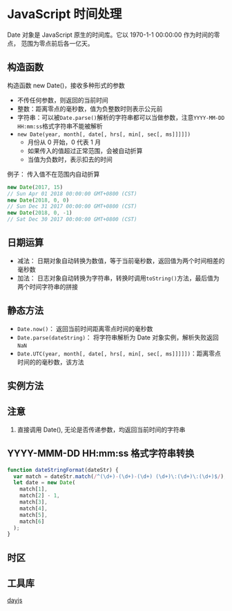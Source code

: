 # JavaScript 时间处理

Date 对象是 JavaScript 原生的时间库。它以 1970-1-1 00:00:00 作为时间的零点， 范围为零点前后各一亿天。

## 构造函数

构造函数 new Date()，接收多种形式的参数

- 不传任何参数，则返回的当前时间
- 整数：距离零点的毫秒数，值为负整数时则表示公元前
- 字符串：可以被`Date.parse()`解析的字符串都可以当做参数，注意`YYYY-MM-DD HH:mm:ss`格式字符串不能被解析
- `new Date(year, month[, date[, hrs[, min[, sec[, ms]]]]])`
  - 月份从 0 开始，0 代表 1 月
  - 如果传入的值超过正常范围，会被自动折算
  - 当值为负数时，表示扣去的时间

例子： 传入值不在范围内自动折算

```JavaScript
new Date(2017, 15)
// Sun Apr 01 2018 00:00:00 GMT+0800 (CST)
new Date(2018, 0, 0)
// Sun Dec 31 2017 00:00:00 GMT+0800 (CST)
new Date(2018, 0, -1)
// Sat Dec 30 2017 00:00:00 GMT+0800 (CST)
```

## 日期运算

- 减法： 日期对象自动转换为数值，等于当前毫秒数，返回值为两个时间相差的毫秒数
- 加法： 日志对象自动转换为字符串，转换时调用`toString()`方法，最后值为两个时间字符串的拼接

## 静态方法

- `Date.now()`： 返回当前时间距离零点时间的毫秒数
- `Date.parse(dateString)`： 将字符串解析为 Date 对象实例，解析失败返回`NaN`
- `Date.UTC(year, month[, date[, hrs[, min[, sec[, ms]]]]])`：距离零点时间的的毫秒数，该方法

## 实例方法

## 注意

1. 直接调用 Date(), 无论是否传递参数，均返回当前时间的字符串

## YYYY-MMM-DD HH:mm:ss 格式字符串转换

```javascript
function dateStringFormat(dateStr) {
  var match = dateStr.match(/^(\d+)-(\d+)-(\d+) (\d+)\:(\d+)\:(\d+)$/);
  let date = new Date(
    match[1],
    match[2] - 1,
    match[3],
    match[4],
    match[5],
    match[6]
  );
}
```

## 时区

## 工具库

[dayjs](https://github.com/iamkun/dayjs)
